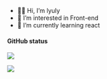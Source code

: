 - 👏🏻 Hi, I’m lyuly
- 👀 I’m interested in Front-end
- 🌱 I’m currently learning react

#### GitHub status

![](https://github-readme-stats.vercel.app/api?username=lyuly&show_icons=true&theme=solarized-light)

![](https://github-readme-activity-graph.cyclic.app/graph?username=lyuly&theme=tokyo-night&radius=10)
